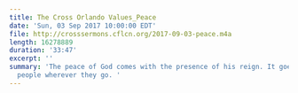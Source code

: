 ```yaml
---
title: The Cross Orlando Values_Peace
date: 'Sun, 03 Sep 2017 10:00:00 EDT'
file: http://crosssermons.cflcn.org/2017-09-03-peace.m4a
length: 16278889
duration: '33:47'
excerpt: ''
summary: 'The peace of God comes with the presence of his reign. It goes with his
  people wherever they go. '
---
```

